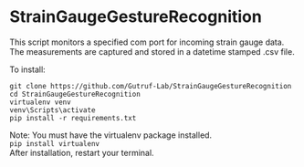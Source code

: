 # StrainGaugeGestureRecognition
This script monitors a specified com port for incoming strain gauge data. The measurements are captured and stored in a datetime stamped .csv file.

To install:

```
git clone https://github.com/Gutruf-Lab/StrainGaugeGestureRecognition  
cd StrainGaugeGestureRecognition  
virtualenv venv  
venv\Scripts\activate  
pip install -r requirements.txt  
```

Note: You must have the virtualenv package installed.  
` pip install virtualenv `  
After installation, restart your terminal.
